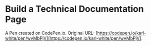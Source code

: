 # Build a Technical Documentation Page

A Pen created on CodePen.io. Original URL: [https://codepen.io/karl-white/pen/wvMbPjV](https://codepen.io/karl-white/pen/wvMbPjV).



